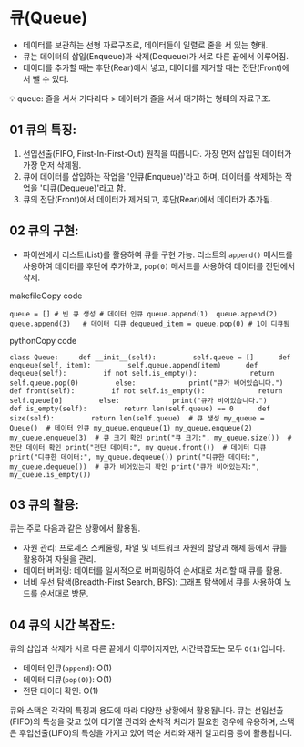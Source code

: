 # 큐(Queue)

- 데이터를 보관하는 선형 자료구조로, 데이터들이 일렬로 줄을 서 있는 형태.
- 큐는 데이터의 삽입(Enqueue)과 삭제(Dequeue)가 서로 다른 끝에서 이루어짐.
- 데이터를 추가할 때는 후단(Rear)에서 넣고, 데이터를 제거할 때는 전단(Front)에서 뺄 수 있다.

💡 queue: 줄을 서서 기다리다 > 데이터가 줄을 서서 대기하는 형태의 자료구조.

## 01 큐의 특징:

1. 선입선출(FIFO, First-In-First-Out) 원칙을 따릅니다. 가장 먼저 삽입된 데이터가 가장 먼저 삭제됨.
2. 큐에 데이터를 삽입하는 작업을 '인큐(Enqueue)'라고 하며, 데이터를 삭제하는 작업을 '디큐(Dequeue)'라고 함.
3. 큐의 전단(Front)에서 데이터가 제거되고, 후단(Rear)에서 데이터가 추가됨.

## 02 큐의 구현:

- 파이썬에서 리스트(List)를 활용하여 큐를 구현 가능. 리스트의 `append()` 메서드를 사용하여 데이터를 후단에 추가하고, `pop(0)` 메서드를 사용하여 데이터를 전단에서 삭제.

makefileCopy code

`queue = [] # 빈 큐 생성 # 데이터 인큐 queue.append(1)  queue.append(2)  queue.append(3)   # 데이터 디큐 dequeued_item = queue.pop(0) # 1이 디큐됨`

pythonCopy code

`class Queue:     def __init__(self):         self.queue = []      def enqueue(self, item):         self.queue.append(item)      def dequeue(self):         if not self.is_empty():             return self.queue.pop(0)         else:             print("큐가 비어있습니다.")      def front(self):         if not self.is_empty():             return self.queue[0]         else:             print("큐가 비어있습니다.")      def is_empty(self):         return len(self.queue) == 0      def size(self):         return len(self.queue)  # 큐 생성 my_queue = Queue()  # 데이터 인큐 my_queue.enqueue(1) my_queue.enqueue(2) my_queue.enqueue(3)  # 큐 크기 확인 print("큐 크기:", my_queue.size())  # 전단 데이터 확인 print("전단 데이터:", my_queue.front())  # 데이터 디큐 print("디큐한 데이터:", my_queue.dequeue()) print("디큐한 데이터:", my_queue.dequeue())  # 큐가 비어있는지 확인 print("큐가 비어있는지:", my_queue.is_empty())`

## 03 큐의 활용:

큐는 주로 다음과 같은 상황에서 활용됨.

- 자원 관리: 프로세스 스케줄링, 파일 및 네트워크 자원의 할당과 해제 등에서 큐를 활용하여 자원을 관리.
- 데이터 버퍼링: 데이터를 일시적으로 버퍼링하여 순서대로 처리할 때 큐를 활용.
- 너비 우선 탐색(Breadth-First Search, BFS): 그래프 탐색에서 큐를 사용하여 노드를 순서대로 방문.

## 04 큐의 시간 복잡도:

큐의 삽입과 삭제가 서로 다른 끝에서 이루어지지만, 시간복잡도는 모두 `O(1)`입니다.

- 데이터 인큐(`append`): O(1)
- 데이터 디큐(`pop(0)`): O(1)
- 전단 데이터 확인: O(1)

큐와 스택은 각각의 특징과 용도에 따라 다양한 상황에서 활용됩니다. 큐는 선입선출(FIFO)의 특성을 갖고 있어 대기열 관리와 순차적 처리가 필요한 경우에 유용하며, 스택은 후입선출(LIFO)의 특성을 가지고 있어 역순 처리와 재귀 알고리즘 등에 활용됩니다.
